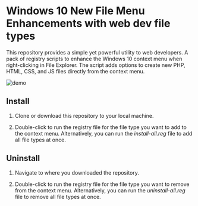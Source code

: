 # Windows 10 New File Menu Enhancements with web dev file types

This repository provides a simple yet powerful utility to web developers. A pack of registry scripts to enhance the Windows 10 context menu when right-clicking in File Explorer. The script adds options to create new PHP, HTML, CSS, and JS files directly from the context menu.

![demo](docs/demo.gif)

## Install

1. Clone or download this repository to your local machine.

2. Double-click to run the registry file for the file type you want to add to the context menu. Alternatively, you can run the _install-all.reg_ file to add all file types at once.

## Uninstall

1. Navigate to where you downloaded the repository.

2. Double-click to run the registry file for the file type you want to remove from the context menu. Alternatively, you can run the _uninstall-all.reg_ file to remove all file types at once.